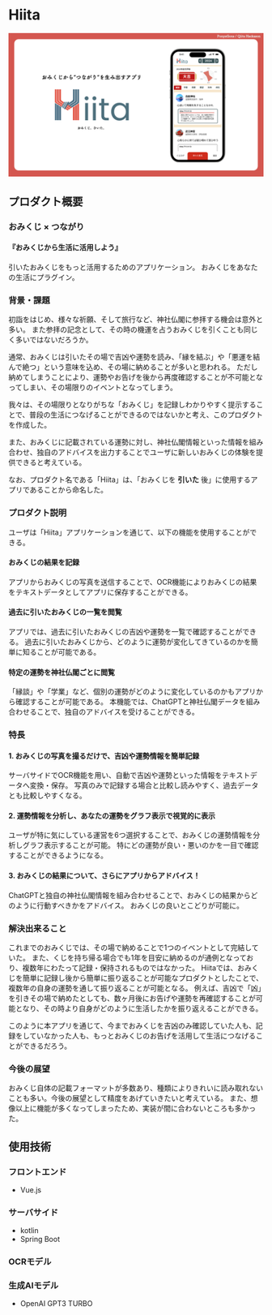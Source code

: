 # Hiita
![Hiita](image.png)

## プロダクト概要
### おみくじ × つながり
#### 『おみくじから生活に活用しよう』

引いたおみくじをもっと活用するためのアプリケーション。
おみくじをあなたの生活にプラグイン。

### 背景・課題
初詣をはじめ、様々な祈願、そして旅行など、神社仏閣に参拝する機会は意外と多い。
また参拝の記念として、その時の機運を占うおみくじを引くことも同じく多いではないだろうか。

通常、おみくじは引いたその場で吉凶や運勢を読み、「縁を結ぶ」や「悪運を結んで絶つ」という意味を込め、その場に納めることが多いと思われる。
ただし納めてしまうことにより、運勢やお告げを後から再度確認することが不可能となってしまい、その場限りのイベントとなってしまう。

我々は、その場限りとなりがちな「おみくじ」を記録しわかりやすく提示することで、普段の生活につなげることができるのではないかと考え、このプロダクトを作成した。

また、おみくじに記載されている運勢に対し、神社仏閣情報といった情報を組み合わせ、独自のアドバイスを出力することでユーザに新しいおみくじの体験を提供できると考えている。

なお、プロダクト名である「Hiita」は、「おみくじを **引いた** 後」に使用するアプリであることから命名した。

### プロダクト説明
ユーザは「Hiita」アプリケーションを通じて、以下の機能を使用することができる。

#### おみくじの結果を記録
アプリからおみくじの写真を送信することで、OCR機能によりおみくじの結果をテキストデータとしてアプリに保存することができる。

#### 過去に引いたおみくじの一覧を閲覧
アプリでは、過去に引いたおみくじの吉凶や運勢を一覧で確認することができる。
過去に引いたおみくじから、どのように運勢が変化してきているのかを簡単に知ることが可能である。

#### 特定の運勢を神社仏閣ごとに閲覧
「縁談」や「学業」など、個別の運勢がどのように変化しているのかもアプリから確認することが可能である。
本機能では、ChatGPTと神社仏閣データを組み合わせることで、独自のアドバイスを受けることができる。

### 特長

#### 1. おみくじの写真を撮るだけで、吉凶や運勢情報を簡単記録
サーバサイドでOCR機能を用い、自動で吉凶や運勢といった情報をテキストデータへ変換・保存。
写真のみで記録する場合と比較し読みやすく、過去データとも比較しやすくなる。

#### 2. 運勢情報を分析し、あなたの運勢をグラフ表示で視覚的に表示
ユーザが特に気にしている運営を6つ選択することで、おみくじの運勢情報を分析しグラフ表示することが可能。
特にどの運勢が良い・悪いのかを一目で確認することができるようになる。

#### 3. おみくじの結果について、さらにアプリからアドバイス！
ChatGPTと独自の神社仏閣情報を組み合わせることで、おみくじの結果からどのように行動すべきかをアドバイス。
おみくじの良いとこどりが可能に。

### 解決出来ること
これまでのおみくじでは、その場で納めることで1つのイベントとして完結していた。
また、くじを持ち帰る場合でも1年を目安に納めるのが通例となっており、複数年にわたって記録・保持されるものではなかった。
Hiitaでは、おみくじを簡単に記録し後から簡単に振り返ることが可能なプロダクトとしたことで、複数年の自身の運勢を通して振り返ることが可能となる。
例えば、吉凶で「凶」を引きその場で納めたとしても、数ヶ月後にお告げや運勢を再確認することが可能となり、その時より自身がどのように生活したかを振り返えることができる。

このように本アプリを通じて、今までおみくじを吉凶のみ確認していた人も、記録をしていなかった人も、もっとおみくじのお告げを活用して生活につなげることができるだろう。

### 今後の展望
おみくじ自体の記載フォーマットが多数あり、種類によりきれいに読み取れないことも多い。今後の展望として精度をあげていきたいと考えている。
また、想像以上に機能が多くなってしまったため、実装が間に合わないところも多かった。

## 使用技術
### フロントエンド
* Vue.js

### サーバサイド
* kotlin
* Spring Boot

### OCRモデル


### 生成AIモデル
* OpenAI GPT3 TURBO
